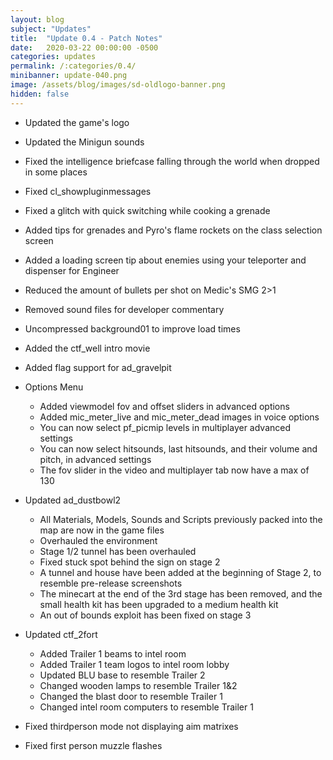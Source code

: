 ```yaml
---
layout: blog
subject: "Updates"
title:  "Update 0.4 - Patch Notes"
date:   2020-03-22 00:00:00 -0500
categories: updates
permalink: /:categories/0.4/
minibanner: update-040.png
image: /assets/blog/images/sd-oldlogo-banner.png
hidden: false
---
```

- Updated the game's logo
- Updated the Minigun sounds
- Fixed the intelligence briefcase falling through the world when dropped in some places
- Fixed cl_showpluginmessages
- Fixed a glitch with quick switching while cooking a grenade
- Added tips for grenades and Pyro's flame rockets on the class selection screen
- Added a loading screen tip about enemies using your teleporter and dispenser for Engineer
- Reduced the amount of bullets per shot on Medic's SMG 2>1
- Removed sound files for developer commentary
- Uncompressed background01 to improve load times
- Added the ctf_well intro movie 
- Added flag support for ad_gravelpit

- Options Menu
    - Added viewmodel fov and offset sliders in advanced options
    - Added mic_meter_live and mic_meter_dead images in voice options
    - You can now select pf_picmip levels in multiplayer advanced settings
    - You can now select hitsounds, last hitsounds, and their volume and pitch, in advanced settings
    - The fov slider in the video and multiplayer tab now have a max of 130

- Updated ad_dustbowl2
    - All Materials, Models, Sounds and Scripts previously packed into the map are now in the game files
    - Overhauled the environment
    - Stage 1/2 tunnel has been overhauled
    - Fixed stuck spot behind the sign on stage 2
    - A tunnel and house have been added at the beginning of Stage 2, to resemble pre-release screenshots
    - The minecart at the end of the 3rd stage has been removed, and the small health kit has been upgraded to a medium health kit
    - An out of bounds exploit has been fixed on stage 3

- Updated ctf_2fort
    - Added Trailer 1 beams to intel room 
    - Added Trailer 1 team logos to intel room lobby 
    - Updated BLU base to resemble Trailer 2
    - Changed wooden lamps to resemble Trailer 1&2
    - Changed the blast door to resemble Trailer 1
    - Changed intel room computers to resemble Trailer 1

- Fixed thirdperson mode not displaying aim matrixes
- Fixed first person muzzle flashes